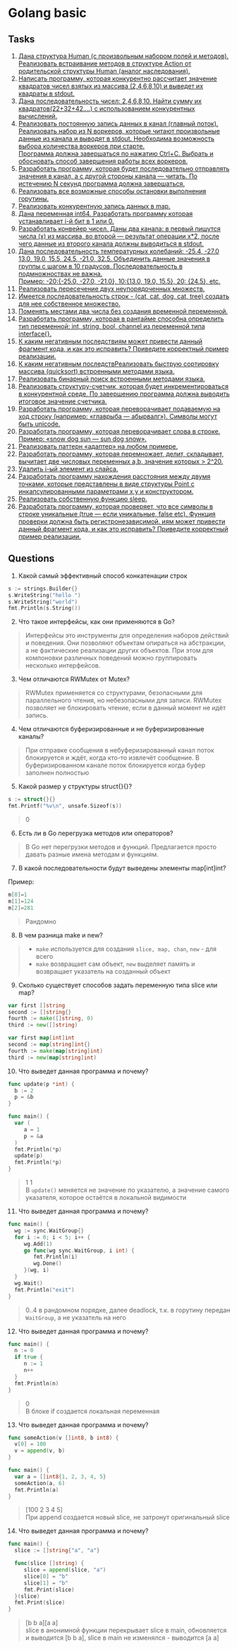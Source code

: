# Golang basic

## Tasks

1. [Дана структура Human (с произвольным набором полей и методов). Реализовать встраивание методов в структуре Action от родительской структуры Human (аналог наследования).](task01/main.go)
2. [Написать программу, которая конкурентно рассчитает значение квадратов чисел взятых из массива (2,4,6,8,10) и выведет их квадраты в stdout.](task02/main.go)
3. [Дана последовательность чисел: 2,4,6,8,10. Найти сумму их квадратов(22+32+42….) с использованием конкурентных вычислений.](task03/main.go)
4. [Реализовать постоянную запись данных в канал (главный поток). Реализовать набор из N воркеров, которые читают произвольные данные из канала и выводят в stdout. Необходима возможность выбора количества воркеров при старте.\
Программа должна завершаться по нажатию Ctrl+C. Выбрать и обосновать способ завершения работы всех воркеров.](task04/main.go)
5. [Разработать программу, которая будет последовательно отправлять значения в канал, а с другой стороны канала — читать. По истечению N секунд программа должна завершаться.](task05/main.go)
6. [Реализовать все возможные способы остановки выполнения горутины.](task06)
7. [Реализовать конкурентную запись данных в map.](task07/main.go)
8. [Дана переменная int64. Разработать программу которая устанавливает i-й бит в 1 или 0.](task08/main.go)
9. [Разработать конвейер чисел. Даны два канала: в первый пишутся числа (x) из массива, во второй — результат операции x*2, после чего данные из второго канала должны выводиться в stdout.](task09/main.go)
10. [Дана последовательность температурных колебаний: -25.4, -27.0 13.0, 19.0, 15.5, 24.5, -21.0, 32.5. Объединить данные значения в группы с шагом в 10 градусов. Последовательность в подмножноствах не важна.\
Пример: -20:{-25.0, -27.0, -21.0}, 10:{13.0, 19.0, 15.5}, 20: {24.5}, etc.](task10/main.go)
11. [Реализовать пересечение двух неупорядоченных множеств.](task11/main.go)
12. [Имеется последовательность строк - (cat, cat, dog, cat, tree) создать для нее собственное множество.](task12/main.go)
13. [Поменять местами два числа без создания временной переменной.](task13/main.go)
14. [Разработать программу, которая в рантайме способна определить тип переменной: int, string, bool, channel из переменной типа interface{}.](task14/main.go)
15. [К каким негативным последствиям может привести данный фрагмент кода, и как это исправить? Приведите корректный пример реализации.](task15/main.go)
16. [К каким негативным последствРеализовать быструю сортировку массива (quicksort) встроенными методами языка.](task16/main.go)
17. [Реализовать бинарный поиск встроенными методами языка.](task17/main.go)
18. [Реализовать структуру-счетчик, которая будет инкрементироваться в конкурентной среде. По завершению программа должна выводить итоговое значение счетчика.](task18/main.go)
19. [Разработать программу, которая переворачивает подаваемую на ход строку (например: «главрыба — абырвалг»). Символы могут быть unicode.](task19/main.go)
20. [Разработать программу, которая переворачивает слова в строке.
    Пример: «snow dog sun — sun dog snow».](task20/main.go)
21. [Реализовать паттерн «адаптер» на любом примере.](task21/main.go)
22. [Разработать программу, которая перемножает, делит, складывает, вычитает две числовых переменных a,b, значение которых > 2^20.](task22/main.go)
23. [Удалить i-ый элемент из слайса.](task23/main.go)
24. [Разработать программу нахождения расстояния между двумя точками, которые представлены в виде структуры Point с инкапсулированными параметрами x,y и конструктором.](task24/main.go)
25. [Реализовать собственную функцию sleep.](task25/main.go) 
26. [Разработать программу, которая проверяет, что все символы в строке уникальные (true — если уникальные, false etc). Функция проверки должна быть регистронезависимой.
    иям может привести данный фрагмент кода, и как это исправить? Приведите корректный пример реализации.](task26/main.go)

## Questions

1. Какой самый эффективный способ конкатенации строк

```go
s := strings.Builder{}
s.WriteString("hello ")
s.WriteString("world")
fmt.Println(s.String())
```

2. Что такое интерфейсы, как они применяются в Go?

>Интерфейсы это инструменты для определения наборов действий и поведения. Они позволяют объектам опираться на абстракции, а не фактические реализации других объектов. При этом для компоновки различных поведений можно группировать несколько интерфейсов.

3. Чем отличаются RWMutex от Mutex?

>RWMutex применяется со структурами, безопасными для параллельного чтения, но небезопасными для записи. RWMutex позволяет не блокировать чтение, если в данный момент не идёт запись.

4. Чем отличаются буферизированные и не буферизированные каналы?

>При отправке сообщения в небуферизированный канал поток блокируется и ждёт, когда кто-то извлечёт сообщение. В буферизированном канале поток блокируется когда буфер заполнен полностью

5. Какой размер у структуры struct{}{}?

```go
s := struct{}{}
fmt.Printf("%v\n", unsafe.Sizeof(s))
```

>0

6. Есть ли в Go перегрузка методов или операторов?

>В Go нет перегрузки методов и функций. Предлагается просто давать разные имена методам и функциям.

7. В какой последовательности будут выведены элементы map[int]int?

Пример:

```go
m[0]=1
m[1]=124
m[2]=281
```

>Рандомно

8. В чем разница make и new?

> - `make` используется для создания `slice, map, chan`, `new` - для всего
> - `make` возвращает сам объект, `new` выделяет память и возвращает указатель на созданный объект

9. Сколько существует способов задать переменную типа slice или map?

```go
var first []string
second := []string{}
fourth := make([]string, 0)
third := new([]string)
```

```go
var first map[int]int
second := map[string]int{}
fourth := make(map[string]int)
third := new(map[string]int)
```

10. Что выведет данная программа и почему?

```go
func update(p *int) {
  b := 2
  p = &b
}

func main() {
  var (
     a = 1
     p = &a
  )
  fmt.Println(*p)
  update(p)
  fmt.Println(*p)
}
```

> 1 1\
> В `update()` меняется не значение по указателю, а значение самого указателя, которое остаётся в локальной видимости  

11. Что выведет данная программа и почему?

```go
func main() {
  wg := sync.WaitGroup{}
  for i := 0; i < 5; i++ {
     wg.Add(1)
     go func(wg sync.WaitGroup, i int) {
        fmt.Println(i)
        wg.Done()
     }(wg, i)
  }
  wg.Wait()
  fmt.Println("exit")
}
```

> 0..4 в рандомном порядке, далее deadlock, т.к. в горутину передан `WaitGroup`, а не указатель на него

12. Что выведет данная программа и почему?

```go
func main() {
  n := 0
  if true {
     n := 1
     n++
  }
  fmt.Println(n)
}
```

> 0\
> В блоке if создается локальная переменная 

13. Что выведет данная программа и почему?

```go
func someAction(v []int8, b int8) {
  v[0] = 100
  v = append(v, b)
}

func main() {
  var a = []int8{1, 2, 3, 4, 5}
  someAction(a, 6)
  fmt.Println(a)
}
```

> [100 2 3 4 5]\
> При append создается новый slice, не затронут оригинальный slice


14. Что выведет данная программа и почему?

```go
func main() {
  slice := []string{"a", "a"}

  func(slice []string) {
     slice = append(slice, "a")
     slice[0] = "b"
     slice[1] = "b"
     fmt.Print(slice)
  }(slice)
  fmt.Print(slice)
}
```

> [b b a][a a]\
> slice в анонимной функции перекрывает slice в main, обновляется и выводится [b b a], slice в main не изменялся - выводится [a a]
